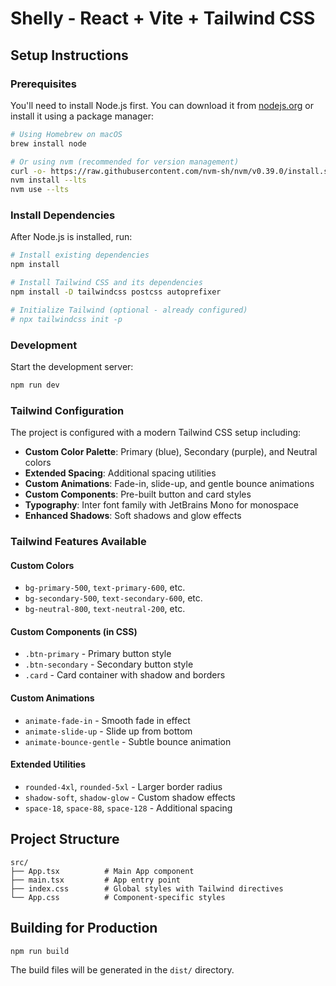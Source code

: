 # Shelly - React + Vite + Tailwind CSS

## Setup Instructions

### Prerequisites

You'll need to install Node.js first. You can download it from [nodejs.org](https://nodejs.org/) or install it using a package manager:

```bash
# Using Homebrew on macOS
brew install node

# Or using nvm (recommended for version management)
curl -o- https://raw.githubusercontent.com/nvm-sh/nvm/v0.39.0/install.sh | bash
nvm install --lts
nvm use --lts
```

### Install Dependencies

After Node.js is installed, run:

```bash
# Install existing dependencies
npm install

# Install Tailwind CSS and its dependencies
npm install -D tailwindcss postcss autoprefixer

# Initialize Tailwind (optional - already configured)
# npx tailwindcss init -p
```

### Development

Start the development server:

```bash
npm run dev
```

### Tailwind Configuration

The project is configured with a modern Tailwind CSS setup including:

- **Custom Color Palette**: Primary (blue), Secondary (purple), and Neutral colors
- **Extended Spacing**: Additional spacing utilities
- **Custom Animations**: Fade-in, slide-up, and gentle bounce animations
- **Custom Components**: Pre-built button and card styles
- **Typography**: Inter font family with JetBrains Mono for monospace
- **Enhanced Shadows**: Soft shadows and glow effects

### Tailwind Features Available

#### Custom Colors

- `bg-primary-500`, `text-primary-600`, etc.
- `bg-secondary-500`, `text-secondary-600`, etc.
- `bg-neutral-800`, `text-neutral-200`, etc.

#### Custom Components (in CSS)

- `.btn-primary` - Primary button style
- `.btn-secondary` - Secondary button style
- `.card` - Card container with shadow and borders

#### Custom Animations

- `animate-fade-in` - Smooth fade in effect
- `animate-slide-up` - Slide up from bottom
- `animate-bounce-gentle` - Subtle bounce animation

#### Extended Utilities

- `rounded-4xl`, `rounded-5xl` - Larger border radius
- `shadow-soft`, `shadow-glow` - Custom shadow effects
- `space-18`, `space-88`, `space-128` - Additional spacing

## Project Structure

```
src/
├── App.tsx          # Main App component
├── main.tsx         # App entry point
├── index.css        # Global styles with Tailwind directives
└── App.css          # Component-specific styles
```

## Building for Production

```bash
npm run build
```

The build files will be generated in the `dist/` directory.
